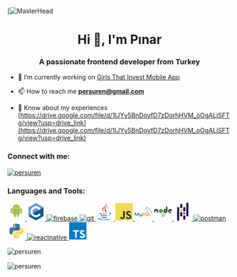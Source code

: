  [![MasterHead](https://www.google.com/url?sa=i&url=https%3A%2F%2Fdepositphotos.com%2Fvectors%2Fempty-bookshelf.html&psig=AOvVaw0hwYsixJbBRWh2NumdGH__&ust=1744045916281000&source=images&cd=vfe&opi=89978449&ved=0CBQQjRxqFwoTCKjX5Kz0w4wDFQAAAAAdAAAAABAE)
<h1 align="center">Hi 👋, I'm Pınar</h1>
<h3 align="center">A passionate frontend developer from Turkey</h3>

- 🔭 I’m currently working on [Girls That Invest Mobile App](https://github.com/persuren/GirlsThatInvest)

- 📫 How to reach me **persuren@gmail.com**

- 📄 Know about my experiences [https://drive.google.com/file/d/1lJYy5BnDoyfD7zDorhHVM_oOgALjSFTg/view?usp=drive_link](https://drive.google.com/file/d/1lJYy5BnDoyfD7zDorhHVM_oOgALjSFTg/view?usp=drive_link)

<h3 align="left">Connect with me:</h3>
<p align="left">
<a href="https://linkedin.com/in/persuren" target="blank"><img align="center" src="https://raw.githubusercontent.com/rahuldkjain/github-profile-readme-generator/master/src/images/icons/Social/linked-in-alt.svg" alt="persuren" height="30" width="40" /></a>
</p>

<h3 align="left">Languages and Tools:</h3>
<p align="left"> <a href="https://developer.android.com" target="_blank" rel="noreferrer"> <img src="https://raw.githubusercontent.com/devicons/devicon/master/icons/android/android-original-wordmark.svg" alt="android" width="40" height="40"/> </a> <a href="https://www.cprogramming.com/" target="_blank" rel="noreferrer"> <img src="https://raw.githubusercontent.com/devicons/devicon/master/icons/c/c-original.svg" alt="c" width="40" height="40"/> </a> <a href="https://firebase.google.com/" target="_blank" rel="noreferrer"> <img src="https://www.vectorlogo.zone/logos/firebase/firebase-icon.svg" alt="firebase" width="40" height="40"/> </a> <a href="https://git-scm.com/" target="_blank" rel="noreferrer"> <img src="https://www.vectorlogo.zone/logos/git-scm/git-scm-icon.svg" alt="git" width="40" height="40"/> </a> <a href="https://www.java.com" target="_blank" rel="noreferrer"> <img src="https://raw.githubusercontent.com/devicons/devicon/master/icons/java/java-original.svg" alt="java" width="40" height="40"/> </a> <a href="https://developer.mozilla.org/en-US/docs/Web/JavaScript" target="_blank" rel="noreferrer"> <img src="https://raw.githubusercontent.com/devicons/devicon/master/icons/javascript/javascript-original.svg" alt="javascript" width="40" height="40"/> </a> <a href="https://www.mysql.com/" target="_blank" rel="noreferrer"> <img src="https://raw.githubusercontent.com/devicons/devicon/master/icons/mysql/mysql-original-wordmark.svg" alt="mysql" width="40" height="40"/> </a> <a href="https://nodejs.org" target="_blank" rel="noreferrer"> <img src="https://raw.githubusercontent.com/devicons/devicon/master/icons/nodejs/nodejs-original-wordmark.svg" alt="nodejs" width="40" height="40"/> </a> <a href="https://pandas.pydata.org/" target="_blank" rel="noreferrer"> <img src="https://raw.githubusercontent.com/devicons/devicon/2ae2a900d2f041da66e950e4d48052658d850630/icons/pandas/pandas-original.svg" alt="pandas" width="40" height="40"/> </a> <a href="https://postman.com" target="_blank" rel="noreferrer"> <img src="https://www.vectorlogo.zone/logos/getpostman/getpostman-icon.svg" alt="postman" width="40" height="40"/> </a> <a href="https://www.python.org" target="_blank" rel="noreferrer"> <img src="https://raw.githubusercontent.com/devicons/devicon/master/icons/python/python-original.svg" alt="python" width="40" height="40"/> </a> <a href="https://reactnative.dev/" target="_blank" rel="noreferrer"> <img src="https://reactnative.dev/img/header_logo.svg" alt="reactnative" width="40" height="40"/> </a> <a href="https://www.typescriptlang.org/" target="_blank" rel="noreferrer"> <img src="https://raw.githubusercontent.com/devicons/devicon/master/icons/typescript/typescript-original.svg" alt="typescript" width="40" height="40"/> </a> </p>

<p><img align="center" src="https://github-readme-stats.vercel.app/api/top-langs?username=persuren&show_icons=true&locale=en&layout=compact" alt="persuren" /></p>

<p><img align="center" src="https://github-readme-streak-stats.herokuapp.com/?user=persuren&" alt="persuren" /></p>
